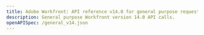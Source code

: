 ```yaml
---
title: Adobe Workfront: API reference v14.0 for general purpose requests
description: General purpose Workfront version 14.0 API calls.
openAPISpec: /general_v14.json  
---
```

